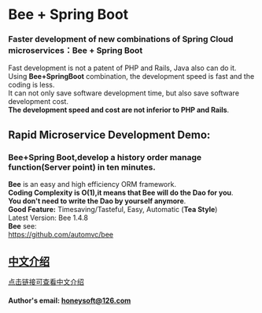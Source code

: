 
Bee + Spring Boot
=========

### Faster development of new combinations of Spring Cloud microservices：Bee + Spring Boot  
Fast development is not a patent of PHP and Rails, Java also can do it.  
Using **Bee+SpringBoot** combination, the development speed is fast and the coding is less.  
It can not only save software development time, but also save software development cost.  
**The development speed and cost are not inferior to PHP and Rails**.  

##  Rapid Microservice Development Demo:  
###  Bee+Spring Boot,develop a history order manage function(Server point) in ten minutes.  

**Bee** is an easy and high efficiency ORM framework.    
**Coding Complexity is O(1),it means that Bee will do the Dao for you**.  
**You don't need to write the Dao by yourself anymore**.  
**Good Feature:**  Timesaving/Tasteful, Easy, Automatic (**Tea Style**)   
Latest Version: Bee 1.4.8   
**Bee** see:  
https://github.com/automvc/bee  

## [中文介绍](../../../bee-springboot/blob/master/README_CN.md)  
[点击链接可查看中文介绍](../../../bee-springboot/blob/master/README_CN.md)  

#### Author's email:    honeysoft@126.com  